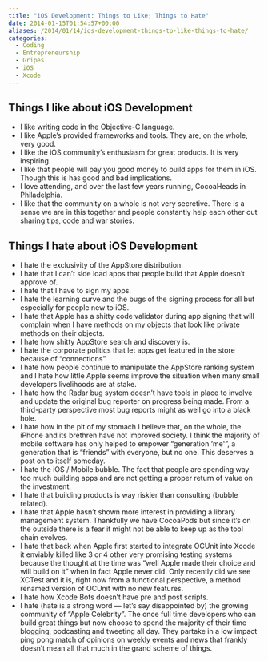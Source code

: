 ```yaml
---
title: "iOS Development: Things to Like; Things to Hate"
date: 2014-01-15T01:54:57+00:00
aliases: /2014/01/14/ios-development-things-to-like-things-to-hate/
categories:
  - Coding
  - Entrepreneurship
  - Gripes
  - iOS
  - Xcode
---
```


## Things I like about iOS Development

- I like writing code in the Objective-C language.
- I like Apple&#8217;s provided frameworks and tools. They are, on the whole, very good.
- I like the iOS community&#8217;s enthusiasm for great products. It is very inspiring.
- I like that people will pay you good money to build apps for them in iOS. Though this is has good and bad implications.
- I love attending, and over the last few years running, CocoaHeads in Philadelphia.
- I like that the community on a whole is not very secretive. There is a sense we are in this together and people constantly help each other out sharing tips, code and war stories.

## Things I hate about iOS Development

- I hate the exclusivity of the AppStore distribution.
- I hate that I can&#8217;t side load apps that people build that Apple doesn&#8217;t approve of.
- I hate that I have to sign my apps.
- I hate the learning curve and the bugs of the signing process for all but especially for people new to iOS.
- I hate that Apple has a shitty code validator during app signing that will complain when I have methods on my objects that look like private methods on their objects.
- I hate how shitty AppStore search and discovery is.
- I hate the corporate politics that let apps get featured in the store because of &#8220;connections&#8221;.
- I hate how people continue to manipulate the AppStore ranking system and I hate how little Apple seems improve the situation when many small developers livelihoods are at stake.
- I hate how the Radar bug system doesn&#8217;t have tools in place to involve and update the original bug reporter on progress being made. From a third-party perspective most bug reports might as well go into a black hole.
- I hate how in the pit of my stomach I believe that, on the whole, the iPhone and its brethren have not improved society. I think the majority of mobile software has only helped to empower &#8220;generation &#8216;me'&#8221;, a generation that is &#8220;friends&#8221; with everyone, but no one. This deserves a post on to itself someday.
- I hate the iOS / Mobile bubble. The fact that people are spending way too much building apps and are not getting a proper return of value on the investment.
- I hate that building products is way riskier than consulting (bubble related).
- I hate that Apple hasn&#8217;t shown more interest in providing a library management system. Thankfully we have CocoaPods but since it&#8217;s on the outside there is a fear it might not be able to keep up as the tool chain evolves.
- I hate that back when Apple first started to integrate OCUnit into Xcode it enviably killed like 3 or 4 other very promising testing systems because the thought at the time was &#8220;well Apple made their choice and will build on it&#8221; when in fact Apple never did. Only recently did we see XCTest and it is, right now from a functional perspective, a method renamed version of OCUnit with no new features.
- I hate how Xcode Bots doesn&#8217;t have pre and post scripts.
- I hate (hate is a strong word &#8212; let&#8217;s say disappointed by) the growing community of &#8220;Apple Celebrity&#8221;. The once full time developers who can build great things but now choose to spend the majority of their time blogging, podcasting and tweeting all day. They partake in a low impact ping pong match of opinions on weekly events and news that frankly doesn&#8217;t mean all that much in the grand scheme of things.
